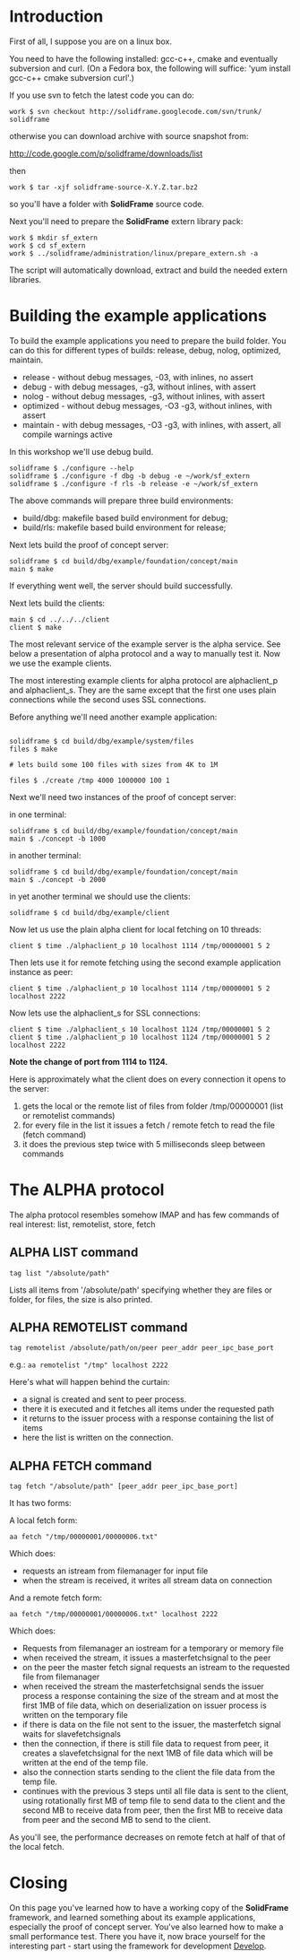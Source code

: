 

# Introduction #

First of all, I suppose you are on a linux box.

You need to have the following installed: gcc-c++, cmake and eventually subversion and curl.
(On a Fedora box, the following will suffice: 'yum install gcc-c++ cmake subversion curl'.)

If you use svn to fetch the latest code you can do:

```
work $ svn checkout http://solidframe.googlecode.com/svn/trunk/ solidframe
```

otherwise you can download archive with source snapshot from:

http://code.google.com/p/solidframe/downloads/list

then
```
work $ tar -xjf solidframe-source-X.Y.Z.tar.bz2
```
so you'll have a folder with **SolidFrame** source code.


Next you'll need to prepare the **SolidFrame** extern library pack:

```
work $ mkdir sf_extern
work $ cd sf_extern
work $ ../solidframe/administration/linux/prepare_extern.sh -a
```

The script will automatically download, extract and build the needed extern libraries.

# Building the example applications #

To build the example applications you need to prepare the build folder. You can do this for different types of builds: release, debug, nolog, optimized, maintain.

  * release - without debug messages, -03, with inlines, no assert
  * debug - with debug messages, -g3, without inlines, with assert
  * nolog - without debug messages, -g3, without inlines, with assert
  * optimized - without debug messages, -O3 -g3, without inlines, with assert
  * maintain - with debug messages, -O3 -g3, with inlines, with assert, all compile warnings active

In this workshop we'll use debug build.

```
solidframe $ ./configure --help
solidframe $ ./configure -f dbg -b debug -e ~/work/sf_extern
solidframe $ ./configure -f rls -b release -e ~/work/sf_extern
```

The above commands will prepare three build environments:
  * build/dbg: makefile based build environment for debug;
  * build/rls: makefile based build environment for release;

Next lets build the proof of concept server:

```
solidframe $ cd build/dbg/example/foundation/concept/main
main $ make
```

If everything went well, the server should build successfully.

Next lets build the clients:

```
main $ cd ../../../client
client $ make
```

The most relevant service of the example server is the alpha service. See below a presentation of alpha protocol and a way to manually test it. Now we use the example clients.

The most interesting example clients for alpha protocol are alphaclient\_p and alphaclient\_s. They are the same except that the first one uses plain connections while the second uses SSL connections.

Before anything we'll need another example application:
```

solidframe $ cd build/dbg/example/system/files
files $ make

# lets build some 100 files with sizes from 4K to 1M

files $ ./create /tmp 4000 1000000 100 1
```

Next we'll need two instances of the proof of concept server:

in one terminal:
```
solidframe $ cd build/dbg/example/foundation/concept/main
main $ ./concept -b 1000
```

in another terminal:

```
solidframe $ cd build/dbg/example/foundation/concept/main
main $ ./concept -b 2000
```

in yet another terminal we should use the clients:

```
solidframe $ cd build/dbg/example/client
```

Now let us use the plain alpha client for local fetching on 10 threads:

```
client $ time ./alphaclient_p 10 localhost 1114 /tmp/00000001 5 2
```

Then lets use it for remote fetching using the second example application instance as peer:

```
client $ time ./alphaclient_p 10 localhost 1114 /tmp/00000001 5 2 localhost 2222
```

Now lets use the alphaclient\_s for SSL connections:

```
client $ time ./alphaclient_s 10 localhost 1124 /tmp/00000001 5 2
client $ time ./alphaclient_p 10 localhost 1124 /tmp/00000001 5 2 localhost 2222
```

**Note the change of port from 1114 to 1124.**

Here is approximately what the client does on every connection it opens to the server:

  1. gets the local or the remote list of files from folder /tmp/00000001 (list or remotelist commands)
  1. for every file in the list it issues a fetch / remote fetch to read the file (fetch command)
  1. it does the previous step twice with 5 milliseconds sleep between commands

# The ALPHA protocol #

The alpha protocol resembles somehow IMAP and has few commands of real interest:
list, remotelist, store, fetch

## ALPHA LIST command ##

`tag list "/absolute/path"`

Lists all items from '/absolute/path' specifying whether they are files or folder, for files, the size is also printed.

## ALPHA REMOTELIST command ##

`tag remotelist /absolute/path/on/peer peer_addr peer_ipc_base_port`

e.g.: `aa remotelist "/tmp" localhost 2222`

Here's what will happen behind the curtain:
  * a signal is created and sent to peer process.
  * there it is executed and it fetches all items under the requested path
  * it returns to the issuer process with a response containing the list of items
  * here the list is written on the connection.

## ALPHA FETCH command ##

`tag fetch "/absolute/path" [peer_addr peer_ipc_base_port]`

It has two forms:

A local fetch form:

`aa fetch "/tmp/00000001/00000006.txt"`

Which does:
  * requests an istream from filemanager for input file
  * when the stream is received, it writes all stream data on connection

And a remote fetch form:

`aa fetch "/tmp/00000001/00000006.txt" localhost 2222`

Which does:
  * Requests from filemanager an iostream for a temporary or memory file
  * when received the stream, it issues a masterfetchsignal to the peer
  * on the peer the master fetch signal requests an istream to the requested file from filemanager
  * when received the stream the masterfetchsignal sends the issuer process a response containing the size of the stream and at most the first 1MB of file data, which on deserialization on issuer process is written on the temporary file
  * if there is data on the file not sent to the issuer, the masterfetch signal waits for slavefetchsignals
  * then the connection, if there is still file data to request from peer, it creates a slavefetchsignal for the next 1MB of file data which will be written at the end of the temp file.
  * also the connection starts sending to the client the file data from the temp file.
  * continues with the previous 3 steps until all file data is sent to the client, using rotationally first MB of temp file to send data to the client and the second MB to receive data from peer, then the first MB to receive data from peer and the second MB to send to the client.

As you'll see, the performance decreases on remote fetch at half of that of the local fetch.

# Closing #

On this page you've learned how to have a working copy of the **SolidFrame** framework, and learned something about its example applications, especially the proof of concept server. You've also learned how to make a small performance test. There you have it, now brace yourself for the interesting part - start using the framework for development [Develop](Develop.md).